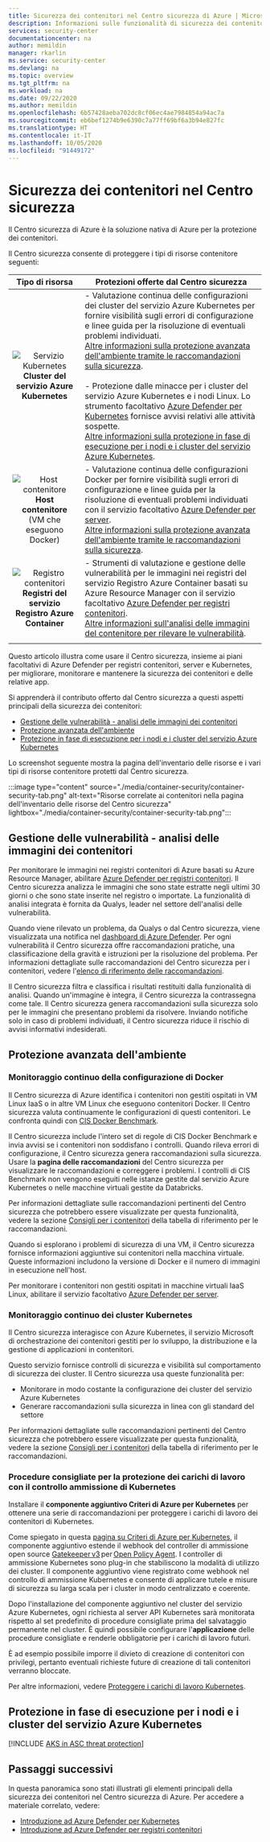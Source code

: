 ```yaml
---
title: Sicurezza dei contenitori nel Centro sicurezza di Azure | Microsoft Docs
description: Informazioni sulle funzionalità di sicurezza dei contenitori nel Centro sicurezza di Azure.
services: security-center
documentationcenter: na
author: memildin
manager: rkarlin
ms.service: security-center
ms.devlang: na
ms.topic: overview
ms.tgt_pltfrm: na
ms.workload: na
ms.date: 09/22/2020
ms.author: memildin
ms.openlocfilehash: 6b57428aeba702dc8cf06ec4ae7984854a94ac7a
ms.sourcegitcommit: eb6bef1274b9e6390c7a77ff69bf6a3b94e827fc
ms.translationtype: HT
ms.contentlocale: it-IT
ms.lasthandoff: 10/05/2020
ms.locfileid: "91449172"
---
```

# <a name="container-security-in-security-center"></a>Sicurezza dei contenitori nel Centro sicurezza

Il Centro sicurezza di Azure è la soluzione nativa di Azure per la protezione dei contenitori.

Il Centro sicurezza consente di proteggere i tipi di risorse contenitore seguenti:

| Tipo di risorsa | Protezioni offerte dal Centro sicurezza |
|:--------------------:|-----------|
| ![Servizio Kubernetes](./media/security-center-virtual-machine-recommendations/icon-kubernetes-service-rec.png)<br>**Cluster del servizio Azure Kubernetes** | - Valutazione continua delle configurazioni dei cluster del servizio Azure Kubernetes per fornire visibilità sugli errori di configurazione e linee guida per la risoluzione di eventuali problemi individuati.<br>[Altre informazioni sulla protezione avanzata dell'ambiente tramite le raccomandazioni sulla sicurezza](#environment-hardening).<br><br>- Protezione dalle minacce per i cluster del servizio Azure Kubernetes e i nodi Linux. Lo strumento facoltativo [Azure Defender per Kubernetes](defender-for-kubernetes-introduction.md) fornisce avvisi relativi alle attività sospette.<br>[Altre informazioni sulla protezione in fase di esecuzione per i nodi e i cluster del servizio Azure Kubernetes](#run-time-protection-for-aks-nodes-and-clusters).|
| ![Host contenitore](./media/security-center-virtual-machine-recommendations/icon-container-host-rec.png)<br>**Host contenitore**<br>(VM che eseguono Docker) | - Valutazione continua delle configurazioni Docker per fornire visibilità sugli errori di configurazione e linee guida per la risoluzione di eventuali problemi individuati con il servizio facoltativo [Azure Defender per server](defender-for-servers-introduction.md).<br>[Altre informazioni sulla protezione avanzata dell'ambiente tramite le raccomandazioni sulla sicurezza](#environment-hardening).|
| ![Registro contenitori](./media/security-center-virtual-machine-recommendations/icon-container-registry-rec.png)<br>**Registri del servizio Registro Azure Container** | - Strumenti di valutazione e gestione delle vulnerabilità per le immagini nei registri del servizio Registro Azure Container basati su Azure Resource Manager con il servizio facoltativo [Azure Defender per registri contenitori](defender-for-container-registries-introduction.md).<br>[Altre informazioni sull'analisi delle immagini del contenitore per rilevare le vulnerabilità](#vulnerability-management---scanning-container-images). |
|||

Questo articolo illustra come usare il Centro sicurezza, insieme ai piani facoltativi di Azure Defender per registri contenitori, server e Kubernetes, per migliorare, monitorare e mantenere la sicurezza dei contenitori e delle relative app.

Si apprenderà il contributo offerto dal Centro sicurezza a questi aspetti principali della sicurezza dei contenitori:

- [Gestione delle vulnerabilità - analisi delle immagini dei contenitori](#vulnerability-management---scanning-container-images)
- [Protezione avanzata dell'ambiente](#environment-hardening)
- [Protezione in fase di esecuzione per i nodi e i cluster del servizio Azure Kubernetes](#run-time-protection-for-aks-nodes-and-clusters)

Lo screenshot seguente mostra la pagina dell'inventario delle risorse e i vari tipi di risorse contenitore protetti dal Centro sicurezza.

:::image type="content" source="./media/container-security/container-security-tab.png" alt-text="Risorse correlate ai contenitori nella pagina dell'inventario delle risorse del Centro sicurezza" lightbox="./media/container-security/container-security-tab.png":::

## <a name="vulnerability-management---scanning-container-images"></a>Gestione delle vulnerabilità - analisi delle immagini dei contenitori

Per monitorare le immagini nei registri contenitori di Azure basati su Azure Resource Manager, abilitare [Azure Defender per registri contenitori](defender-for-container-registries-introduction.md). Il Centro sicurezza analizza le immagini che sono state estratte negli ultimi 30 giorni o che sono state inserite nel registro o importate. La funzionalità di analisi integrata è fornita da Qualys, leader nel settore dell'analisi delle vulnerabilità.

Quando viene rilevato un problema, da Qualys o dal Centro sicurezza, viene visualizzata una notifica nel [dashboard di Azure Defender](azure-defender-dashboard.md). Per ogni vulnerabilità il Centro sicurezza offre raccomandazioni pratiche, una classificazione della gravità e istruzioni per la risoluzione del problema. Per informazioni dettagliate sulle raccomandazioni del Centro sicurezza per i contenitori, vedere l'[elenco di riferimento delle raccomandazioni](recommendations-reference.md#recs-containers).

Il Centro sicurezza filtra e classifica i risultati restituiti dalla funzionalità di analisi. Quando un'immagine è integra, il Centro sicurezza la contrassegna come tale. Il Centro sicurezza genera raccomandazioni sulla sicurezza solo per le immagini che presentano problemi da risolvere. Inviando notifiche solo in caso di problemi individuati, il Centro sicurezza riduce il rischio di avvisi informativi indesiderati.

## <a name="environment-hardening"></a>Protezione avanzata dell'ambiente

### <a name="continuous-monitoring-of-your-docker-configuration"></a>Monitoraggio continuo della configurazione di Docker

Il Centro sicurezza di Azure identifica i contenitori non gestiti ospitati in VM Linux IaaS o in altre VM Linux che eseguono contenitori Docker. Il Centro sicurezza valuta continuamente le configurazioni di questi contenitori. Le confronta quindi con [CIS Docker Benchmark](https://www.cisecurity.org/benchmark/docker/).

Il Centro sicurezza include l'intero set di regole di CIS Docker Benchmark e invia avvisi se i contenitori non soddisfano i controlli. Quando rileva errori di configurazione, il Centro sicurezza genera raccomandazioni sulla sicurezza. Usare la **pagina delle raccomandazioni** del Centro sicurezza per visualizzare le raccomandazioni e correggere i problemi. I controlli di CIS Benchmark non vengono eseguiti nelle istanze gestite dal servizio Azure Kubernetes o nelle macchine virtuali gestite da Databricks.

Per informazioni dettagliate sulle raccomandazioni pertinenti del Centro sicurezza che potrebbero essere visualizzate per questa funzionalità, vedere la sezione [Consigli per i contenitori](recommendations-reference.md#recs-containers) della tabella di riferimento per le raccomandazioni.

Quando si esplorano i problemi di sicurezza di una VM, il Centro sicurezza fornisce informazioni aggiuntive sui contenitori nella macchina virtuale. Queste informazioni includono la versione di Docker e il numero di immagini in esecuzione nell'host. 

Per monitorare i contenitori non gestiti ospitati in macchine virtuali IaaS Linux, abilitare il servizio facoltativo [Azure Defender per server](defender-for-servers-introduction.md).


### <a name="continuous-monitoring-of-your-kubernetes-clusters"></a>Monitoraggio continuo dei cluster Kubernetes
Il Centro sicurezza interagisce con Azure Kubernetes, il servizio Microsoft di orchestrazione dei contenitori gestiti per lo sviluppo, la distribuzione e la gestione di applicazioni in contenitori.

Questo servizio fornisce controlli di sicurezza e visibilità sul comportamento di sicurezza dei cluster. Il Centro sicurezza usa queste funzionalità per:
* Monitorare in modo costante la configurazione dei cluster del servizio Azure Kubernetes
* Generare raccomandazioni sulla sicurezza in linea con gli standard del settore

Per informazioni dettagliate sulle raccomandazioni pertinenti del Centro sicurezza che potrebbero essere visualizzate per questa funzionalità, vedere la sezione [Consigli per i contenitori](recommendations-reference.md#recs-containers) della tabella di riferimento per le raccomandazioni.

###  <a name="workload-protection-best-practices-using-kubernetes-admission-control"></a>Procedure consigliate per la protezione dei carichi di lavoro con il controllo ammissione di Kubernetes

Installare il **componente aggiuntivo Criteri di Azure per Kubernetes** per ottenere una serie di raccomandazioni per proteggere i carichi di lavoro dei contenitori di Kubernetes.

Come spiegato in questa [pagina su Criteri di Azure per Kubernetes](../governance/policy/concepts/policy-for-kubernetes.md), il componente aggiuntivo estende il webhook del controller di ammissione open source [Gatekeeper v3](https://github.com/open-policy-agent/gatekeeper) per [Open Policy Agent](https://www.openpolicyagent.org/). I controller di ammissione Kubernetes sono plug-in che stabiliscono la modalità di utilizzo dei cluster. Il componente aggiuntivo viene registrato come webhook nel controllo di ammissione Kubernetes e consente di applicare tutele e misure di sicurezza su larga scala per i cluster in modo centralizzato e coerente. 

Dopo l'installazione del componente aggiuntivo nel cluster del servizio Azure Kubernetes, ogni richiesta al server API Kubernetes sarà monitorata rispetto al set predefinito di procedure consigliate prima del salvataggio permanente nel cluster. È quindi possibile configurare l'**applicazione** delle procedure consigliate e renderle obbligatorie per i carichi di lavoro futuri. 

È ad esempio possibile imporre il divieto di creazione di contenitori con privilegi, pertanto eventuali richieste future di creazione di tali contenitori verranno bloccate.

Per altre informazioni, vedere [Proteggere i carichi di lavoro Kubernetes](kubernetes-workload-protections.md).


## <a name="run-time-protection-for-aks-nodes-and-clusters"></a>Protezione in fase di esecuzione per i nodi e i cluster del servizio Azure Kubernetes

[!INCLUDE [AKS in ASC threat protection](../../includes/security-center-azure-kubernetes-threat-protection.md)]



## <a name="next-steps"></a>Passaggi successivi

In questa panoramica sono stati illustrati gli elementi principali della sicurezza dei contenitori nel Centro sicurezza di Azure. Per accedere a materiale correlato, vedere:

- [Introduzione ad Azure Defender per Kubernetes](defender-for-kubernetes-introduction.md)
- [Introduzione ad Azure Defender per registri contenitori](defender-for-container-registries-introduction.md)